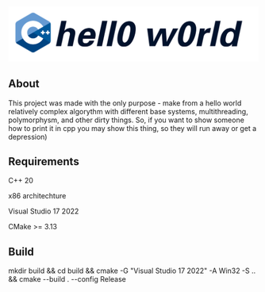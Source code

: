<div align="center">
  
<picture>
  <img alt="logo" src="/assets/logo.png" />
</picture>

</div>

## About
This project was made with the only purpose - make from a hello world relatively complex algorythm with different base systems, multithreading, polymorphysm, and other dirty things. So, if you want to show someone how to print it in cpp you may show this thing, so they will run away or get a depression) 
## Requirements
C++ 20

x86 architechture

Visual Studio 17 2022

CMake >= 3.13 
## Build
mkdir build && cd build && cmake -G "Visual Studio 17 2022" -A Win32 -S .. && cmake --build . --config Release
